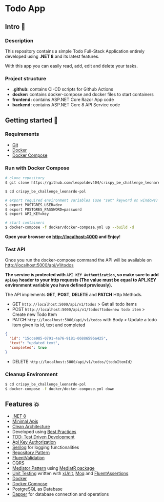 # Todo App

## Intro 📄

### Description

This repository contains a simple Todo Full-Stack Application entirely developed using **.NET 8** and its latest features.

With this app you can easily read, add, edit and delete your tasks.

### Project structure

- **.github:** contains CI-CD scripts for Github Actions
- **docker:** contains docker-compose and docker files to start containers
- **frontend:** contains ASP.NET Core Razor App code
- **backend:** contains ASP.NET Core 8 API Service code

## Getting started 🚀

### Requirements

- [Git](https://git-scm.com/)
- [Docker](https://docs.docker.com/)
- [Docker Compose](https://docs.docker.com/)

### Run with **Docker Compose**

```sh
# clone repository
$ git clone https://github.com/leopoldev404/crispy_be_challenge_leonardo-pol.git

$ cd crispy_be_challenge_leonardo-pol

# export required environment variables (use "set" keyword on windows)
$ export POSTGRES_USER=dev
$ export POSTGRES_PASSWORD=password
$ export API_KEY=key

# start containers
$ docker-compose -f docker/docker-compose.yml up --build -d
```

**Open your browser on [http://localhost:4000](http://localhost:4000) and Enjoy!**

### Test API
Once you run the docker-compose command the API will be available on [http://localhost:5000/api/v1/todos](http://localhost:5000/api/v1/todos)

**The service is protected with `API KEY Authentication`, so make sure to add `ApiKey` header to your http requests
(The value must be equal to API_KEY environment variable you have defined previously).**

The API implements **GET**, **POST**, **DELETE** and **PATCH** Http Methods.

- GET `http://localhost:5000/api/v1/todos` > Get all todo items
- POST `http://localhost:5000/api/v1/todos?todo=new todo item` > Create new Todo Item
- PATCH `http://localhost:5000/api/v1/todos` with Body  > Update a todo item given its id, text and completed
```json
{
  "id": "15cce985-0791-4a76-9181-06886596a425",
  "text": "updated text",
  "completed": true
}
```
- DELETE `http://localhost:5000/api/v1/todos/{todoItemId}`

### Cleanup Environment

```sh
$ cd crispy_be_challenge_leonardo-pol
$ docker-compose -f docker/docker-compose.yml down
```

## Features 💥

- [.NET 8]()
- [Minimal Apis](https://learn.microsoft.com/en-us/aspnet/core/fundamentals/minimal-apis/overview?view=aspnetcore-8.0)
- [Clean Architecture](https://blog.cleancoder.com/uncle-bob/2012/08/13/the-clean-architecture.html)
- Developed using [Best Practices](https://learn.microsoft.com/en-us/aspnet/core/fundamentals/best-practices?view=aspnetcore-8.0)
- [TDD: Test Driven Development](https://learn.microsoft.com/en-us/visualstudio/test/unit-test-basics?view=vs-2022)
- [Api Key Authorization](https://learn.microsoft.com/en-us/aspnet/core/fundamentals/minimal-apis/security?view=aspnetcore-8.0)
- [Serilog](https://github.com/serilog/serilog) for logging functionalities
- [Repository Pattern](https://learn.microsoft.com/en-us/aspnet/mvc/overview/older-versions/getting-started-with-ef-5-using-mvc-4/implementing-the-repository-and-unit-of-work-patterns-in-an-asp-net-mvc-application)
- [FluentValidation](https://www.nuget.org/packages/FluentValidation)
- [CQRS](https://docs.microsoft.com/en-us/azure/architecture/patterns/cqrs)
- [Mediator Pattern](https://en.wikipedia.org/wiki/Mediator_pattern) using [MediatR package](https://github.com/jbogard/MediatR)
- [Unit Testing]() written with [xUnit](https://xunit.net/), [Moq](https://github.com/devlooped/moq) and [FluentAssertions](https://fluentassertions.com/)
- [Docker](https://docs.docker.com/)
- [Docker Compose](https://docs.docker.com/compose/)
- [PostgreSQL](https://www.postgresql.org/) as Database
- [Dapper](https://www.nuget.org/packages/Dapper) for database connection and operations
